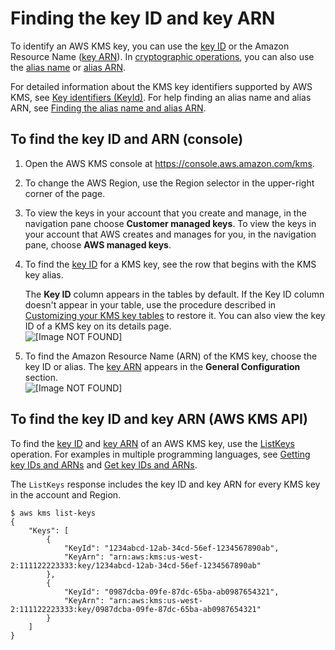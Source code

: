 # Finding the key ID and key ARN<a name="find-cmk-id-arn"></a>

To identify an AWS KMS key, you can use the [key ID](concepts.md#key-id-key-id) or the Amazon Resource Name \([key ARN](concepts.md#key-id-key-ARN)\)\. In [cryptographic operations](concepts.md#cryptographic-operations), you can also use the [alias name](concepts.md#key-id-alias-name) or [alias ARN](concepts.md#key-id-alias-ARN)\.

For detailed information about the KMS key identifiers supported by AWS KMS, see [Key identifiers \(KeyId\)](concepts.md#key-id)\. For help finding an alias name and alias ARN, see [Finding the alias name and alias ARN](find-cmk-alias.md)\.

## To find the key ID and ARN \(console\)<a name="find-cmk-arn"></a>

1. Open the AWS KMS console at [https://console\.aws\.amazon\.com/kms](https://console.aws.amazon.com/kms)\.

1. To change the AWS Region, use the Region selector in the upper\-right corner of the page\.

1. To view the keys in your account that you create and manage, in the navigation pane choose **Customer managed keys**\. To view the keys in your account that AWS creates and manages for you, in the navigation pane, choose **AWS managed keys**\.

1. To find the [key ID](concepts.md#key-id-key-id) for a KMS key, see the row that begins with the KMS key alias\. 

   The **Key ID** column appears in the tables by default\. If the Key ID column doesn't appear in your table, use the procedure described in [Customizing your KMS key tables](viewing-keys-console.md#viewing-console-customize) to restore it\. You can also view the key ID of a KMS key on its details page\.  
![\[Image NOT FOUND\]](http://docs.aws.amazon.com/kms/latest/developerguide/images/find-key-id-new.png)

1. To find the Amazon Resource Name \(ARN\) of the KMS key, choose the key ID or alias\. The [key ARN](concepts.md#key-id-key-ARN) appears in the **General Configuration** section\.   
![\[Image NOT FOUND\]](http://docs.aws.amazon.com/kms/latest/developerguide/images/find-key-arn.png)

## To find the key ID and key ARN \(AWS KMS API\)<a name="find-cmk-arn-api"></a>

To find the [key ID](concepts.md#key-id-key-id) and [key ARN](concepts.md#key-id-key-ARN) of an AWS KMS key, use the [ListKeys](https://docs.aws.amazon.com/kms/latest/APIReference/API_ListKeys.html) operation\. For examples in multiple programming languages, see [Getting key IDs and ARNs](programming-keys.md#listing-keys) and [Get key IDs and ARNs](viewing-keys-cli.md#viewing-keys-list-keys)\.

The `ListKeys` response includes the key ID and key ARN for every KMS key in the account and Region\.

```
$ aws kms list-keys
{
    "Keys": [
        {
            "KeyId": "1234abcd-12ab-34cd-56ef-1234567890ab",
            "KeyArn": "arn:aws:kms:us-west-2:111122223333:key/1234abcd-12ab-34cd-56ef-1234567890ab"
        },
        {
            "KeyId": "0987dcba-09fe-87dc-65ba-ab0987654321",
            "KeyArn": "arn:aws:kms:us-west-2:111122223333:key/0987dcba-09fe-87dc-65ba-ab0987654321"
        }
    ]
}
```